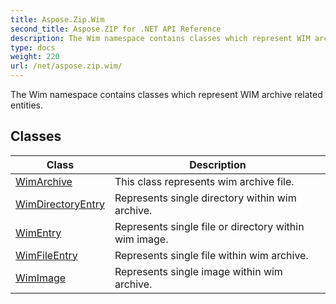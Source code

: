 ```yaml
---
title: Aspose.Zip.Wim
second_title: Aspose.ZIP for .NET API Reference
description: The Wim namespace contains classes which represent WIM archive related entities
type: docs
weight: 220
url: /net/aspose.zip.wim/
---
```

The Wim namespace contains classes which represent WIM archive related entities.

## Classes

| Class | Description |
| --- | --- |
| [WimArchive](./wimarchive/) | This class represents wim archive file. |
| [WimDirectoryEntry](./wimdirectoryentry/) | Represents single directory within wim archive. |
| [WimEntry](./wimentry/) | Represents single file or directory within wim image. |
| [WimFileEntry](./wimfileentry/) | Represents single file within wim archive. |
| [WimImage](./wimimage/) | Represents single image within wim archive. |


